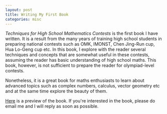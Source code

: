 ```yaml
---
layout: post
title: Writing My First Book
categories: misc
---
```


_Techniques for High School Mathematics Contests_ is the first book I have written. It is a result from the many years of training high school students in preparing national contests such as OMK, IMONST, Chen Jing-Run cup, Hua Lo-Geng cup etc. In this book, I explore with the reader several techniques and concepts that are somewhat useful in these contests, assuming the reader has basic understanding of high school maths. This book, however, is not sufficient to prepare the reader for olympiad-level contests. 

Nonetheless, it is a great book for maths enthusiasts to learn about advanced topics such as complex numbers, calculus, vector geometry etc and at the same time explore the beauty of them.

<a href="https://raw.githubusercontent.com/Tristanchaang/tristanchaang.github.io/main/Preview.pdf" download>Here</a> is a preview of the book. If you're interested in the book, please do email me and I will reply as soon as possible.
